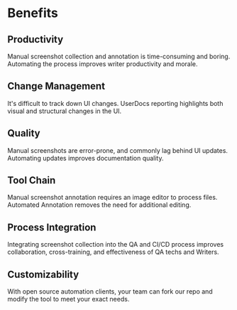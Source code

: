 # Benefits

## Productivity

Manual screenshot collection and annotation is time-consuming and boring. Automating the process improves writer productivity and morale.

## Change Management

It's difficult to track down UI changes. UserDocs reporting highlights both visual and structural changes in the UI.

## Quality

Manual screenshots are error-prone, and commonly lag behind UI updates. Automating updates improves documentation quality.

## Tool Chain

Manual screenshot annotation requires an image editor to process files. Automated Annotation removes the need for additional editing.

## Process Integration

Integrating screenshot collection into the QA and CI/CD process improves collaboration, cross-training, and effectiveness of QA techs and Writers.  

## Customizability

With open source automation clients, your team can fork our repo and modify the tool to meet your exact needs.